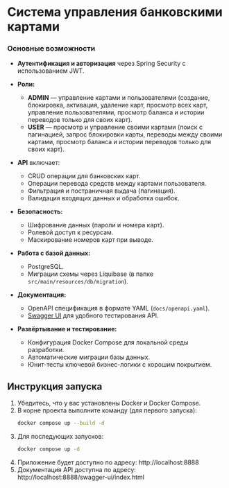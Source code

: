 # Система управления банковскими картами

### Основные возможности

- **Аутентификация и авторизация** через Spring Security с использованием JWT.
- **Роли:**
    - **ADMIN** — управление картами и пользователями (создание, блокировка, активация, удаление карт, просмотр всех карт, управление пользователями, просмотр баланса и истории переводов только для своих карт).
    - **USER** — просмотр и управление своими картами (поиск с пагинацией, запрос блокировки карты, переводы между своими картами, просмотр баланса и истории переводов только для своих карт).

- **API** включает:
    - CRUD операции для банковских карт.
    - Операции перевода средств между картами пользователя.
    - Фильтрация и постраничная выдача (пагинация).
    - Валидация входящих данных и обработка ошибок.

- **Безопасность:**
    - Шифрование данных (пароли и номера карт).
    - Ролевой доступ к ресурсам.
    - Маскирование номеров карт при выводе.

- **Работа с базой данных:**
    - PostgreSQL.
    - Миграции схемы через Liquibase (в папке `src/main/resources/db/migration`).

- **Документация:**
    - OpenAPI спецификация в формате YAML (`docs/openapi.yaml`).
    - [Swagger UI](http://localhost:8888/swagger-ui/index.html) для удобного тестирования API.

- **Развёртывание и тестирование:**
    - Конфигурация Docker Compose для локальной среды разработки.
    - Автоматические миграции базы данных.
    - Юнит-тесты ключевой бизнес-логики с хорошим покрытием.

## Инструкция запуска

1. Убедитесь, что у вас установлены Docker и Docker Compose.
2. В корне проекта выполните команду (для первого запуска):
   ```bash
   docker compose up --build -d
   ```
3. Для последующих запусков:
   ```bash
   docker compose up -d
   ```
4. Приложение будет доступно по адресу: http://localhost:8888
5. Документация API доступна по адресу: http://localhost:8888/swagger-ui/index.html